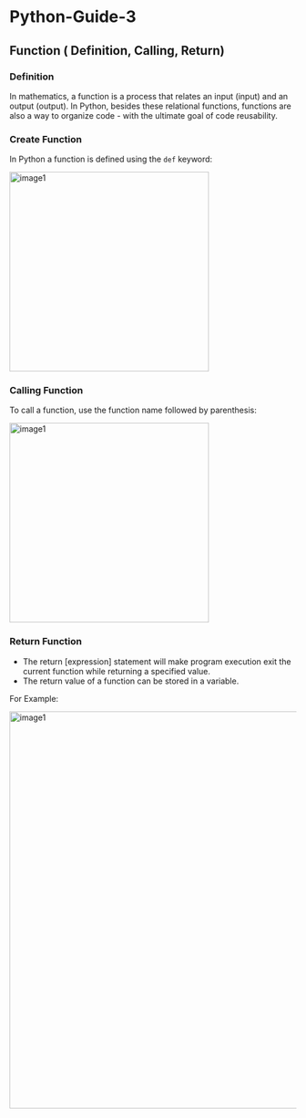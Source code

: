 # Python-Guide-3

## Function ( Definition, Calling, Return) ##

### Definition ###
In mathematics, a function is a process that relates an input (input) and an output (output). In Python, besides these relational functions, functions are also a way to organize code - with the ultimate goal of code reusability.

### Create Function ### 
In Python a function is defined using the `def` keyword:

<img width="350" alt="image1" src="https://user-images.githubusercontent.com/61875831/194754467-a87056d8-fb19-4cb0-9616-aeb1fec2e091.png">

### Calling Function ### 
To call a function, use the function name followed by parenthesis:

<img width="350" alt="image1" src="https://user-images.githubusercontent.com/61875831/194754751-f3e355ed-ff81-44b2-8abd-5418fe46441f.png">

### Return Function ### 

* The return [expression] statement will make program execution exit the current function while returning a specified value.
* The return value of a function can be stored in a variable.

For Example:

<img width="696" alt="image1" src="https://user-images.githubusercontent.com/61875831/194758359-0b2c27d4-1da9-4407-b3e7-31c6d0894857.png">
